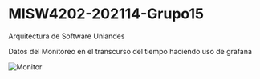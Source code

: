 # MISW4202-202114-Grupo15
Arquitectura de Software Uniandes

Datos del Monitoreo en el transcurso del tiempo haciendo uso de grafana

![Monitor](https://user-images.githubusercontent.com/78827287/133012109-dc3c9278-939e-471b-9b75-4ab0c4edb71a.PNG)
